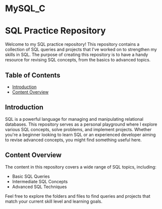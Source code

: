 # MySQL_C
# SQL Practice Repository

Welcome to my SQL practice repository! This repository contains a collection of SQL queries and projects that I've worked on to strengthen my skills in SQL. 
The purpose of creating this repository is to have a handy resource for revising SQL concepts, from the basics to advanced topics.

## Table of Contents 

- [Introduction](#introduction)
- [Content Overview](#content-overview)


## Introduction

SQL is a powerful language for managing and manipulating relational databases. This repository serves as a personal playground where I explore various SQL concepts, 
solve problems, and implement projects. Whether you're a beginner looking to learn SQL or an experienced developer aiming to revise advanced concepts, you might find 
something useful here.

## Content Overview

The content in this repository covers a wide range of SQL topics, including:

- Basic SQL Queries
- Intermediate SQL Concepts
- Advanced SQL Techniques

Feel free to explore the folders and files to find queries and projects that match your current skill level and learning goals.


